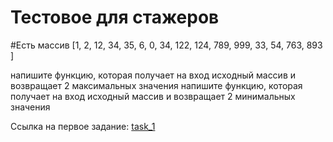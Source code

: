 # Тестовое для стажеров 

#Есть массив
  [1, 2, 12, 34, 35, 6, 0, 34, 122, 124, 789, 999, 33, 54, 763,
893 ]

напишите функцию, которая получает на вход исходный массив и возвращает 2
 максимальных значения
напишите функцию, которая получает на вход исходный массив и возвращает 2
 минимальных значения

Ссылка на первое задание: [task_1]([url](https://github.com/EgorDema/testovoe_UCHI.RU/blob/main/task_1.rb))

